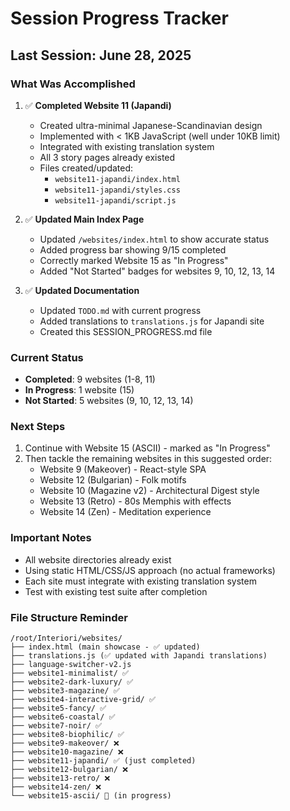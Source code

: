 # Session Progress Tracker

## Last Session: June 28, 2025

### What Was Accomplished
1. ✅ **Completed Website 11 (Japandi)**
   - Created ultra-minimal Japanese-Scandinavian design
   - Implemented with < 1KB JavaScript (well under 10KB limit)
   - Integrated with existing translation system
   - All 3 story pages already existed
   - Files created/updated:
     - `website11-japandi/index.html`
     - `website11-japandi/styles.css` 
     - `website11-japandi/script.js`

2. ✅ **Updated Main Index Page**
   - Updated `/websites/index.html` to show accurate status
   - Added progress bar showing 9/15 completed
   - Correctly marked Website 15 as "In Progress"
   - Added "Not Started" badges for websites 9, 10, 12, 13, 14

3. ✅ **Updated Documentation**
   - Updated `TODO.md` with current progress
   - Added translations to `translations.js` for Japandi site
   - Created this SESSION_PROGRESS.md file

### Current Status
- **Completed**: 9 websites (1-8, 11)
- **In Progress**: 1 website (15)
- **Not Started**: 5 websites (9, 10, 12, 13, 14)

### Next Steps
1. Continue with Website 15 (ASCII) - marked as "In Progress"
2. Then tackle the remaining websites in this suggested order:
   - Website 9 (Makeover) - React-style SPA
   - Website 12 (Bulgarian) - Folk motifs
   - Website 10 (Magazine v2) - Architectural Digest style
   - Website 13 (Retro) - 80s Memphis with effects
   - Website 14 (Zen) - Meditation experience

### Important Notes
- All website directories already exist
- Using static HTML/CSS/JS approach (no actual frameworks)
- Each site must integrate with existing translation system
- Test with existing test suite after completion

### File Structure Reminder
```
/root/Interiori/websites/
├── index.html (main showcase - ✅ updated)
├── translations.js (✅ updated with Japandi translations)
├── language-switcher-v2.js
├── website1-minimalist/ ✅
├── website2-dark-luxury/ ✅
├── website3-magazine/ ✅
├── website4-interactive-grid/ ✅
├── website5-fancy/ ✅
├── website6-coastal/ ✅
├── website7-noir/ ✅
├── website8-biophilic/ ✅
├── website9-makeover/ ❌
├── website10-magazine/ ❌
├── website11-japandi/ ✅ (just completed)
├── website12-bulgarian/ ❌
├── website13-retro/ ❌
├── website14-zen/ ❌
└── website15-ascii/ 🔄 (in progress)
```